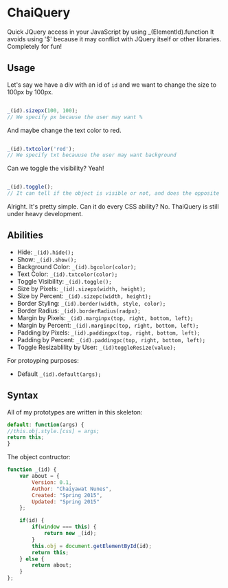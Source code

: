 # ChaiQuery
Quick JQuery access in your JavaScript by using _(ElementId).function
It avoids using '$' because it may conflict with JQuery itself or other libraries.
Completely for fun!

## Usage
Let's say we have a div with an id of `id` and we want to change the size to 100px by 100px.
```JavaScript

_(id).sizepx(100, 100);
// We specify px because the user may want %

```
And maybe change the text color to red.
```JavaScript

_(id).txtcolor('red');
// We specify txt becauuse the user may want background

```
Can we toggle the visibility? Yeah!
```JavaScript

_(id).toggle();
// It can tell if the object is visible or not, and does the opposite

```
Alright. It's pretty simple. Can it do every CSS ability?
No. ThaiQuery is still under heavy development.

## Abilities
* Hide: `_(id).hide();`
* Show: `_(id).show();`
* Background Color: `_(id).bgcolor(color);`
* Text Color: `_(id).txtcolor(color);`
* Toggle Visibility: `_(id).toggle();`
* Size by Pixels: `_(id).sizepx(width, height);`
* Size by Percent: `_(id).sizepc(width, height);`
* Border Styling: `_(id).border(width, style, color);`
* Border Radius: `_(id).borderRadius(radpx);`
* Margin by Pixels: `_(id).marginpx(top, right, bottom, left);`
* Margin by Percent: `_(id).marginpc(top, right, bottom, left);`
* Padding by Pixels: `_(id).paddingpx(top, right, bottom, left);`
* Padding by Percent: `_(id).paddingpc(top, right, bottom, left);`
* Toggle Resizablility by User: `_(id)toggleResize(value);`

For protoyping purposes:
* Default `_(id).default(args);`

## Syntax
All of my prototypes are written in this skeleton:
```JavaScript
default: function(args) {
//this.obj.style.[css] = args;
return this;
}
```
The object contructor:
```Javascript
function _(id) {
	var about = {
		Version: 0.1,
		Author: "Chaiyawat Nunes",
		Created: "Spring 2015",
		Updated: "Spring 2015"
	};

	if(id) {
		if(window === this) {
			return new _(id);
		}
		this.obj = document.getElementById(id);
		return this;
	} else {
		return about;
	}
};
